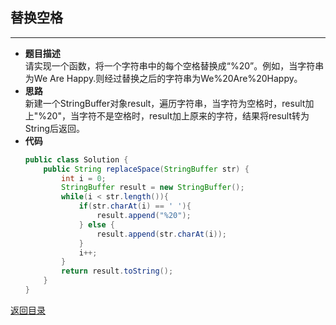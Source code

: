 ## **替换空格**
-----------------
* **题目描述**  
请实现一个函数，将一个字符串中的每个空格替换成“%20”。例如，当字符串为We Are Happy.则经过替换之后的字符串为We%20Are%20Happy。
* **思路**  
新建一个StringBuffer对象result，遍历字符串，当字符为空格时，result加上"%20"，当字符不是空格时，result加上原来的字符，结果将result转为String后返回。
* **代码**
    ``` java
    public class Solution {
        public String replaceSpace(StringBuffer str) {
            int i = 0;
            StringBuffer result = new StringBuffer();
            while(i < str.length()){
                if(str.charAt(i) == ' '){
                    result.append("%20");
                } else {
                    result.append(str.charAt(i));
                }
                i++;
            }
            return result.toString();
        }
    }
    ```

[返回目录](https://maxwell-l.github.io/WriteSomething/something/swordoffer)